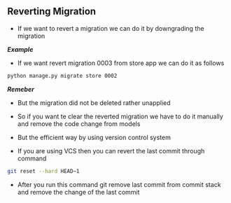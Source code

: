 ## Reverting Migration

- If we want to revert a migration we can do it by downgrading the migration

___Example___

- If we want revert migration 0003 from store app we can do it as follows

```bash
python manage.py migrate store 0002
```

___Remeber___

- But the migration did not be deleted rather unapplied

- So if you want te clear the reverted migration we have to do it manually and remove the code change from models

- But the efficient way by using version control system
- If you are using VCS then you can revert the last commit through command

```bash
git reset --hard HEAD~1
```

- After you run this command git remove last commit from commit stack and remove the change of the last commit